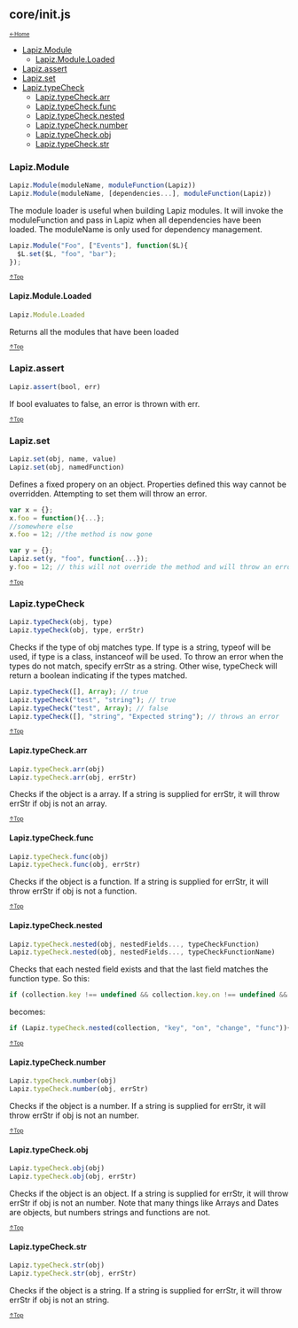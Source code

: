 ## core/init.js<a name="__top"></a>

<sub><sup>[&larr;Home](index.md)</sup></sub>

* [Lapiz.Module](#Lapiz.Module)
  * [Lapiz.Module.Loaded](#Lapiz.Module.Loaded)
* [Lapiz.assert](#Lapiz.assert)
* [Lapiz.set](#Lapiz.set)
* [Lapiz.typeCheck](#Lapiz.typeCheck)
  * [Lapiz.typeCheck.arr](#Lapiz.typeCheck.arr)
  * [Lapiz.typeCheck.func](#Lapiz.typeCheck.func)
  * [Lapiz.typeCheck.nested](#Lapiz.typeCheck.nested)
  * [Lapiz.typeCheck.number](#Lapiz.typeCheck.number)
  * [Lapiz.typeCheck.obj](#Lapiz.typeCheck.obj)
  * [Lapiz.typeCheck.str](#Lapiz.typeCheck.str)

### <a name='Lapiz.Module'></a>Lapiz.Module
```javascript
Lapiz.Module(moduleName, moduleFunction(Lapiz))
Lapiz.Module(moduleName, [dependencies...], moduleFunction(Lapiz))
```
The module loader is useful when building Lapiz modules. It will invoke the
moduleFunction and pass in Lapiz when all dependencies have been loaded. The
moduleName is only used for dependency management.
```javascript
Lapiz.Module("Foo", ["Events"], function($L){
  $L.set($L, "foo", "bar");
});
```

<sub><sup>[&uarr;Top](#__top)</sup></sub>

#### <a name='Lapiz.Module.Loaded'></a>Lapiz.Module.Loaded
```javascript
Lapiz.Module.Loaded
```
Returns all the modules that have been loaded

<sub><sup>[&uarr;Top](#__top)</sup></sub>

### <a name='Lapiz.assert'></a>Lapiz.assert
```javascript
Lapiz.assert(bool, err)
```
If bool evaluates to false, an error is thrown with err.

<sub><sup>[&uarr;Top](#__top)</sup></sub>

### <a name='Lapiz.set'></a>Lapiz.set
```javascript
Lapiz.set(obj, name, value)
Lapiz.set(obj, namedFunction)
```
Defines a fixed propery on an object. Properties defined this way cannot be
overridden. Attempting to set them will throw an error.
```javascript
var x = {};
x.foo = function(){...};
//somewhere else
x.foo = 12; //the method is now gone

var y = {};
Lapiz.set(y, "foo", function{...});
y.foo = 12; // this will not override the method and will throw an error
```

<sub><sup>[&uarr;Top](#__top)</sup></sub>

### <a name='Lapiz.typeCheck'></a>Lapiz.typeCheck
```javascript
Lapiz.typeCheck(obj, type)
Lapiz.typeCheck(obj, type, errStr)
```
Checks if the type of obj matches type. If type is a string, typeof will be
used, if type is a class, instanceof will be used. To throw an error when
the types do not match, specify errStr as a string. Other wise, typeCheck
will return a boolean indicating if the types matched.
```javascript
Lapiz.typeCheck([], Array); // true
Lapiz.typeCheck("test", "string"); // true
Lapiz.typeCheck("test", Array); // false
Lapiz.typeCheck([], "string", "Expected string"); // throws an error
```

<sub><sup>[&uarr;Top](#__top)</sup></sub>

#### <a name='Lapiz.typeCheck.arr'></a>Lapiz.typeCheck.arr
```javascript
Lapiz.typeCheck.arr(obj)
Lapiz.typeCheck.arr(obj, errStr)
```
Checks if the object is a array. If a string is supplied for errStr, it
will throw errStr if obj is not an array.

<sub><sup>[&uarr;Top](#__top)</sup></sub>

#### <a name='Lapiz.typeCheck.func'></a>Lapiz.typeCheck.func
```javascript
Lapiz.typeCheck.func(obj)
Lapiz.typeCheck.func(obj, errStr)
```
Checks if the object is a function. If a string is supplied for errStr, it
will throw errStr if obj is not a function.

<sub><sup>[&uarr;Top](#__top)</sup></sub>

#### <a name='Lapiz.typeCheck.nested'></a>Lapiz.typeCheck.nested
```javascript
Lapiz.typeCheck.nested(obj, nestedFields..., typeCheckFunction)
Lapiz.typeCheck.nested(obj, nestedFields..., typeCheckFunctionName)
```
Checks that each nested field exists and that the last field matches the function type.
So this:
```javascript
if (collection.key !== undefined && collection.key.on !== undefined && Lapiz.typeCheck.func(collection.key.on.change)){
```
becomes:
```javascript
if (Lapiz.typeCheck.nested(collection, "key", "on", "change", "func")){
```

<sub><sup>[&uarr;Top](#__top)</sup></sub>

#### <a name='Lapiz.typeCheck.number'></a>Lapiz.typeCheck.number
```javascript
Lapiz.typeCheck.number(obj)
Lapiz.typeCheck.number(obj, errStr)
```
Checks if the object is a number. If a string is supplied for errStr, it
will throw errStr if obj is not an number.

<sub><sup>[&uarr;Top](#__top)</sup></sub>

#### <a name='Lapiz.typeCheck.obj'></a>Lapiz.typeCheck.obj
```javascript
Lapiz.typeCheck.obj(obj)
Lapiz.typeCheck.obj(obj, errStr)
```
Checks if the object is an object. If a string is supplied for errStr, it
will throw errStr if obj is not an number. Note that many things like Arrays and
Dates are objects, but numbers strings and functions are not.

<sub><sup>[&uarr;Top](#__top)</sup></sub>

#### <a name='Lapiz.typeCheck.str'></a>Lapiz.typeCheck.str
```javascript
Lapiz.typeCheck.str(obj)
Lapiz.typeCheck.str(obj, errStr)
```
Checks if the object is a string. If a string is supplied for errStr, it
will throw errStr if obj is not an string.

<sub><sup>[&uarr;Top](#__top)</sup></sub>
